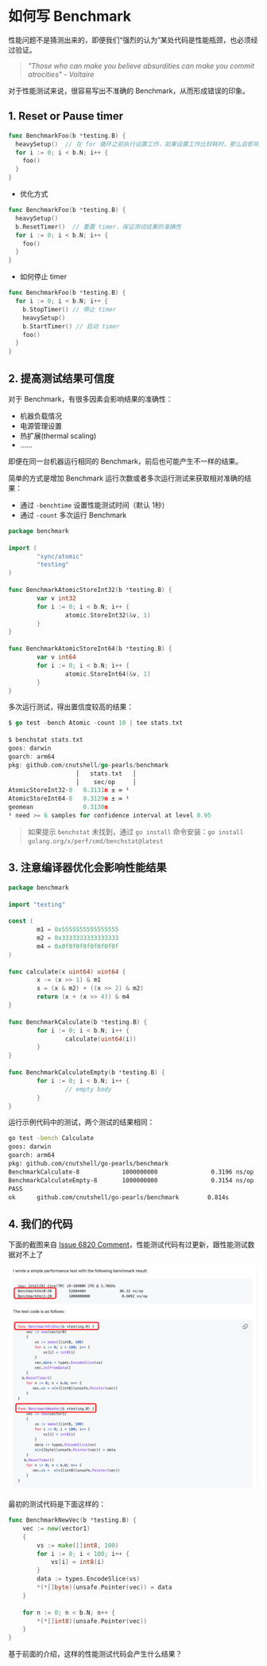 # 如何写 Benchmark

性能问题不是猜测出来的，即便我们“强烈的认为”某处代码是性能瓶颈，也必须经过验证。

> *"Those who can make you believe absurdities can make you commit atrocities" - Voltaire*

对于性能测试来说，很容易写出不准确的 Benchmark，从而形成错误的印象。

## 1. Reset or Pause timer

```go
func BenchmarkFoo(b *testing.B) {
  heavySetup()  // 在 for 循环之前执行设置工作，如果设置工作比较耗时，那么会影响测试结果的准确性
  for i := 0; i < b.N; i++ {
    foo()
  }
}
```

- 优化方式

```go
func BenchmarkFoo(b *testing.B) {
  heavySetup()
  b.ResetTimer()  // 重置 timer，保证测试结果的准确性
  for i := 0; i < b.N; i++ {
    foo()
  }
}
```

- 如何停止 timer

```go
func BenchmarkFoo(b *testing.B) {
  for i := 0; i < b.N; i++ {
    b.StopTimer() // 停止 timer
    heavySetup()
    b.StartTimer() // 启动 timer
    foo()
  }
}
```

## 2. 提高测试结果可信度

对于 Benchmark，有很多因素会影响结果的准确性：

- 机器负载情况
- 电源管理设置
- 热扩展(thermal scaling)
- ……

即便在同一台机器运行相同的 Benchmark，前后也可能产生不一样的结果。

简单的方式是增加 Benchmark 运行次数或者多次运行测试来获取相对准确的结果：

- 通过 `-benchtime` 设置性能测试时间（默认 1秒）
- 通过 `-count` 多次运行 Benchmark

```go
package benchmark

import (
        "sync/atomic"
        "testing"
)

func BenchmarkAtomicStoreInt32(b *testing.B) {
        var v int32
        for i := 0; i < b.N; i++ {
                atomic.StoreInt32(&v, 1)
        }
}

func BenchmarkAtomicStoreInt64(b *testing.B) {
        var v int64
        for i := 0; i < b.N; i++ {
                atomic.StoreInt64(&v, 1)
        }
}
```

多次运行测试，得出置信度较高的结果：

```go
$ go test -bench Atomic -count 10 | tee stats.txt

$ benchstat stats.txt
goos: darwin
goarch: arm64
pkg: github.com/cnutshell/go-pearls/benchmark
                   │   stats.txt   │
                   │    sec/op     │
AtomicStoreInt32-8   0.3131n ± ∞ ¹
AtomicStoreInt64-8   0.3129n ± ∞ ¹
geomean              0.3130n
¹ need >= 6 samples for confidence interval at level 0.95
```

> 如果提示 `benchstat` 未找到，通过 `go install` 命令安装：`go install golang.org/x/perf/cmd/benchstat@latest`

## 3. 注意编译器优化会影响性能结果 

```go
package benchmark

import "testing"

const (
        m1 = 0x5555555555555555
        m2 = 0x3333333333333333
        m4 = 0x0f0f0f0f0f0f0f0f
)

func calculate(x uint64) uint64 {
        x -= (x >> 1) & m1
        x = (x & m2) + ((x >> 2) & m2)
        return (x + (x >> 4)) & m4
}

func BenchmarkCalculate(b *testing.B) {
        for i := 0; i < b.N; i++ {
                calculate(uint64(i))
        }
}

func BenchmarkCalculateEmpty(b *testing.B) {
        for i := 0; i < b.N; i++ {
                // empty body
        }
}
```

运行示例代码中的测试，两个测试的结果相同：

```bash
go test -bench Calculate
goos: darwin
goarch: arm64
pkg: github.com/cnutshell/go-pearls/benchmark
BenchmarkCalculate-8            1000000000               0.3196 ns/op
BenchmarkCalculateEmpty-8       1000000000               0.3154 ns/op
PASS
ok      github.com/cnutshell/go-pearls/benchmark        0.814s
```

## 4. 我们的代码

下面的截图来自 [Issue 6820 Comment](https://github.com/matrixorigin/matrixone/issues/6820#issuecomment-1322952552)，性能测试代码有过更新，跟性能测试数据对不上了

![image-20230207220411080](../docs/image-20230207220411080.png)

最初的测试代码是下面这样的：

```go
func BenchmarkNewVec(b *testing.B) {
    vec := new(vector1)
    {
        vs := make([]int8, 100)
        for i := 0; i < 100; i++ {
            vs[i] = int8(i)
        }
        data := types.EncodeSlice(vs)
        *(*[]byte)(unsafe.Pointer(vec)) = data
    }
  
    for n := 0; n < b.N; n++ {
        *(*[]int8)(unsafe.Pointer(vec))
    }
}
```

基于前面的介绍，这样的性能测试代码会产生什么结果？
